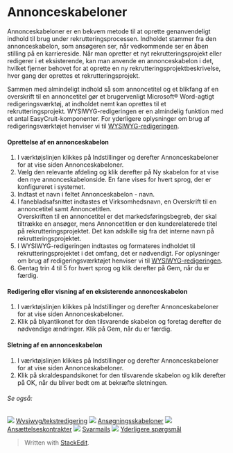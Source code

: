 # Annonceskabeloner

Annonceskabeloner er en bekvem metode til at oprette genanvendeligt indhold til brug under rekrutteringsprocessen. Indholdet stammer fra den annonceskabelon, som ansøgeren ser, når vedkommende ser en åben stilling på en karriereside. Når man opretter et nyt rekrutteringsprojekt eller redigerer i et eksisterende, kan man anvende en annonceskabelon i det, hvilket fjerner behovet for at oprette en ny rekrutteringsprojektbeskrivelse, hver gang der oprettes et rekrutteringsprojekt.

Sammen med almindeligt indhold så som annoncetitel og et blikfang af en overskrift til en annoncetitel gør et brugervenligt Microsoft® Word-agtigt redigeringsværktøj, at indholdet nemt kan oprettes til et rekrutteringsprojekt. WYSIWYG-redigeringen er en almindelig funktion med et antal EasyCruit-komponenter. For yderligere oplysninger om brug af redigeringsværktøjet henviser vi til  [WYSIWYG-redigeringen](wysiwyg_text_editor.htm).

#### Oprettelse af en annonceskabelon

1.  I værktøjslinjen klikkes på  Indstillinger  og derefter  Annonceskabeloner  for at vise siden  Annonceskabeloner.
2.  Vælg den relevante afdeling og klik derefter på  Ny skabelon  for at vise den nye annonceskabelonside. En fane vises for hvert sprog, der er konfigureret i systemet.
3.  Indtast et navn i feltet  Annonceskabelon - navn.
4.  I fanebladsafsnittet indtastes et  Virksomhedsnavn, en  Overskrift til en annoncetitel  samt  Annoncetitlen.  
    Overskriften til en annoncetitel  er det markedsføringsbegreb, der skal tiltrække en ansøger, mens  Annoncetitlen  er den kunderelaterede titel på rekrutteringsprojektet. Det kan adskille sig fra det interne navn på rekrutteringsprojektet.
5.  I WYSIWYG-redigeringen indtastes og formateres indholdet til rekrutteringsprojektet i det omfang, det er nødvendigt. For oplysninger om brug af redigeringsværktøjet henviser vi til  [WYSIWYG-redigeringen](wysiwyg_text_editor.htm).
6.  Gentag trin 4 til 5 for hvert sprog og klik derefter på  Gem, når du er færdig.

#### Redigering eller visning af en eksisterende annonceskabelon

1.  I værktøjslinjen klikkes på  Indstillinger  og derefter  Annonceskabeloner  for at vise siden  Annonceskabeloner.
2.  Klik på blyantikonet for den tilsvarende skabelon og foretag derefter de nødvendige ændringer. Klik på  Gem, når du er færdig.

#### Sletning af en annonceskabelon

1.  I værktøjslinjen klikkes på  Indstillinger  og derefter  Annonceskabeloner  for at vise siden  Annonceskabeloner.
2.  Klik på skraldespandsikonet for den tilsvarende skabelon og klik derefter på  OK, når du bliver bedt om at bekræfte sletningen.

###### Se også:

![](../Resources/Images/icon-document-link.png)  [Wysiwyg/tekstredigering](wysiwyg_text_editor.htm)
![](../Resources/Images/icon-document-link.png)  [Ansøgningsskabeloner](application_templates.htm)
![](../Resources/Images/icon-document-link.png)  [Ansættelseskontrakter](employment_contacts.htm)
![](../Resources/Images/icon-document-link.png)  [Svarmails](response_emails.htm)
![](../Resources/Images/icon-document-link.png)  [Yderligere spørgsmål](additional_questions.htm)


> Written with [StackEdit](https://stackedit.io/).
<!--stackedit_data:
eyJoaXN0b3J5IjpbLTEzNTI4NzQxNjBdfQ==
-->